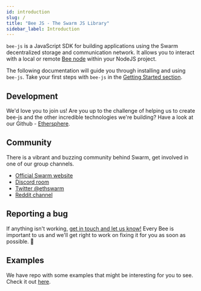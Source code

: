 ```yaml
---
id: introduction
slug: /
title: "Bee JS - The Swarm JS Library"
sidebar_label: Introduction
---
```


`bee-js` is a JavaScript SDK for building applications using the Swarm decentralized storage and communication network. It allows you to interact with a local or remote [Bee node](https://docs.ethswarm.org/docs/) within your NodeJS project.

The following documentation will guide you through installing and using `bee-js`. Take your first steps with `bee-js` in the [Getting Started section](./getting-started).

## Development

We'd love you to join us! Are you up to the challenge of helping us to create bee-js and the other incredible technologies we're building? Have a look at our Github -  [Ethersphere](https://github.com/ethersphere).

## Community

There is a vibrant and buzzing community behind Swarm, get involved in one of our group channels.

- [Official Swarm website](https://ethswarm.org)
- [Discord room](https://discord.gg/ykCupZMuww)
- [Twitter @ethswarm](https://twitter.com/ethswarm)
- [Reddit channel](https://www.reddit.com/r/ethswarm/)

## Reporting a bug

If anything isn't working, [get in touch and let us know!](https://github.com/ethersphere/bee-js/issues) Every Bee is important to us and we'll get right to work on fixing it for you as soon as possible. 🐝

## Examples

We have repo with some examples that might be interesting for you to see. Check it out [here](https://github.com/ethersphere/examples-js).
